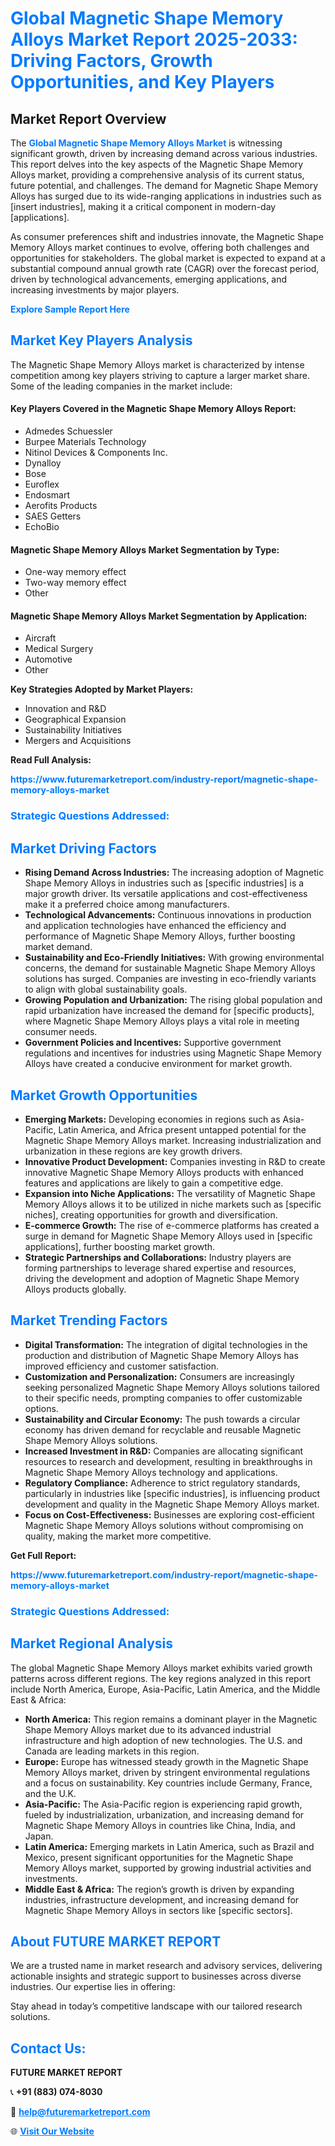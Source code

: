 <h1 style="color: #007BFF;">Global Magnetic Shape Memory Alloys Market Report 2025-2033: Driving Factors, Growth Opportunities, and Key Players</h1>

<section id="overview">
<h2>Market Report Overview</h2>
<p>The <a href="https://www.futuremarketreport.com/industry-report/magnetic-shape-memory-alloys-market" style="color: #007BFF; text-decoration: none;"><strong>Global Magnetic Shape Memory Alloys Market</strong></a> is witnessing significant growth, driven by increasing demand across various industries. This report delves into the key aspects of the Magnetic Shape Memory Alloys market, providing a comprehensive analysis of its current status, future potential, and challenges. The demand for Magnetic Shape Memory Alloys has surged due to its wide-ranging applications in industries such as [insert industries], making it a critical component in modern-day [applications].</p>
<p>As consumer preferences shift and industries innovate, the Magnetic Shape Memory Alloys market continues to evolve, offering both challenges and opportunities for stakeholders. The global market is expected to expand at a substantial compound annual growth rate (CAGR) over the forecast period, driven by technological advancements, emerging applications, and increasing investments by major players.</p>
</section>

<section id="overview">
<p><a href="https://www.futuremarketreport.com/request-sample/reportId=114760" style="color: #007BFF; text-decoration: none;"><strong>Explore Sample Report Here</strong></a></p>
</section>

<section id="key-players">
<h2 style="color: #007BFF;">Market Key Players Analysis</h2>
<p>The Magnetic Shape Memory Alloys market is characterized by intense competition among key players striving to capture a larger market share. Some of the leading companies in the market include:</p>
<h4>Key Players Covered in the Magnetic Shape Memory Alloys Report:</h4>
<ul><li>Admedes Schuessler</li><li>Burpee Materials Technology</li><li>Nitinol Devices &amp; Components Inc.</li><li>Dynalloy</li><li>Bose</li><li>Euroflex</li><li>Endosmart</li><li>Aerofits Products</li><li>SAES Getters</li><li>EchoBio</li></ul>
<h4>Magnetic Shape Memory Alloys Market Segmentation by Type:</h4>
<ul><li>One-way memory effect</li><li>Two-way memory effect</li><li>Other</li></ul>

<h4>Magnetic Shape Memory Alloys Market Segmentation by Application:</h4>
<ul><li>Aircraft</li><li>Medical Surgery</li><li>Automotive</li><li>Other</li></ul>
<p><strong>Key Strategies Adopted by Market Players:</strong></p>
<ul>
<li>Innovation and R&D</li>
<li>Geographical Expansion</li>
<li>Sustainability Initiatives</li>
<li>Mergers and Acquisitions</li>
</ul>
</section>

<section>
<p><strong>Read Full Analysis: </strong></p><a href="https://www.futuremarketreport.com/industry-report/magnetic-shape-memory-alloys-market" style="color: #007BFF; text-decoration: none;"><strong>https://www.futuremarketreport.com/industry-report/magnetic-shape-memory-alloys-market</strong></a>
<h3 style="color: #007BFF;">Strategic Questions Addressed:</h3>
</section>

<section id="driving-factors">
<h2 style="color: #007BFF;">Market Driving Factors</h2>
<ul>
<li><strong>Rising Demand Across Industries:</strong> The increasing adoption of Magnetic Shape Memory Alloys in industries such as [specific industries] is a major growth driver. Its versatile applications and cost-effectiveness make it a preferred choice among manufacturers.</li>
<li><strong>Technological Advancements:</strong> Continuous innovations in production and application technologies have enhanced the efficiency and performance of Magnetic Shape Memory Alloys, further boosting market demand.</li>
<li><strong>Sustainability and Eco-Friendly Initiatives:</strong> With growing environmental concerns, the demand for sustainable Magnetic Shape Memory Alloys solutions has surged. Companies are investing in eco-friendly variants to align with global sustainability goals.</li>
<li><strong>Growing Population and Urbanization:</strong> The rising global population and rapid urbanization have increased the demand for [specific products], where Magnetic Shape Memory Alloys plays a vital role in meeting consumer needs.</li>
<li><strong>Government Policies and Incentives:</strong> Supportive government regulations and incentives for industries using Magnetic Shape Memory Alloys have created a conducive environment for market growth.</li>
</ul>
</section>

<section id="growth-opportunities">
<h2 style="color: #007BFF;">Market Growth Opportunities</h2>
<ul>
<li><strong>Emerging Markets:</strong> Developing economies in regions such as Asia-Pacific, Latin America, and Africa present untapped potential for the Magnetic Shape Memory Alloys market. Increasing industrialization and urbanization in these regions are key growth drivers.</li>
<li><strong>Innovative Product Development:</strong> Companies investing in R&D to create innovative Magnetic Shape Memory Alloys products with enhanced features and applications are likely to gain a competitive edge.</li>
<li><strong>Expansion into Niche Applications:</strong> The versatility of Magnetic Shape Memory Alloys allows it to be utilized in niche markets such as [specific niches], creating opportunities for growth and diversification.</li>
<li><strong>E-commerce Growth:</strong> The rise of e-commerce platforms has created a surge in demand for Magnetic Shape Memory Alloys used in [specific applications], further boosting market growth.</li>
<li><strong>Strategic Partnerships and Collaborations:</strong> Industry players are forming partnerships to leverage shared expertise and resources, driving the development and adoption of Magnetic Shape Memory Alloys products globally.</li>
</ul>
</section>

<section id="trending-factors">
<h2 style="color: #007BFF;">Market Trending Factors</h2>
<ul>
<li><strong>Digital Transformation:</strong> The integration of digital technologies in the production and distribution of Magnetic Shape Memory Alloys has improved efficiency and customer satisfaction.</li>
<li><strong>Customization and Personalization:</strong> Consumers are increasingly seeking personalized Magnetic Shape Memory Alloys solutions tailored to their specific needs, prompting companies to offer customizable options.</li>
<li><strong>Sustainability and Circular Economy:</strong> The push towards a circular economy has driven demand for recyclable and reusable Magnetic Shape Memory Alloys solutions.</li>
<li><strong>Increased Investment in R&D:</strong> Companies are allocating significant resources to research and development, resulting in breakthroughs in Magnetic Shape Memory Alloys technology and applications.</li>
<li><strong>Regulatory Compliance:</strong> Adherence to strict regulatory standards, particularly in industries like [specific industries], is influencing product development and quality in the Magnetic Shape Memory Alloys market.</li>
<li><strong>Focus on Cost-Effectiveness:</strong> Businesses are exploring cost-efficient Magnetic Shape Memory Alloys solutions without compromising on quality, making the market more competitive.</li>
</ul>
</section>

<section>
<p><strong>Get Full Report: </strong></p><a href="https://www.futuremarketreport.com/industry-report/magnetic-shape-memory-alloys-market" style="color: #007BFF; text-decoration: none;"><strong>https://www.futuremarketreport.com/industry-report/magnetic-shape-memory-alloys-market</strong></a>
<h3 style="color: #007BFF;">Strategic Questions Addressed:</h3>
</section>


<section id="regional-analysis">
<h2 style="color: #007BFF;">Market Regional Analysis</h2>
<p>The global Magnetic Shape Memory Alloys market exhibits varied growth patterns across different regions. The key regions analyzed in this report include North America, Europe, Asia-Pacific, Latin America, and the Middle East & Africa:</p>
<ul>
<li><strong>North America:</strong> This region remains a dominant player in the Magnetic Shape Memory Alloys market due to its advanced industrial infrastructure and high adoption of new technologies. The U.S. and Canada are leading markets in this region.</li>
<li><strong>Europe:</strong> Europe has witnessed steady growth in the Magnetic Shape Memory Alloys market, driven by stringent environmental regulations and a focus on sustainability. Key countries include Germany, France, and the U.K.</li>
<li><strong>Asia-Pacific:</strong> The Asia-Pacific region is experiencing rapid growth, fueled by industrialization, urbanization, and increasing demand for Magnetic Shape Memory Alloys in countries like China, India, and Japan.</li>
<li><strong>Latin America:</strong> Emerging markets in Latin America, such as Brazil and Mexico, present significant opportunities for the Magnetic Shape Memory Alloys market, supported by growing industrial activities and investments.</li>
<li><strong>Middle East & Africa:</strong> The region’s growth is driven by expanding industries, infrastructure development, and increasing demand for Magnetic Shape Memory Alloys in sectors like [specific sectors].</li>
</ul>
</section>

<footer>
<h2 style="color: #007BFF;">About FUTURE MARKET REPORT</h2>
<p>We are a trusted name in market research and advisory services, delivering actionable insights and strategic support to businesses across diverse industries. Our expertise lies in offering:</p>

<p>Stay ahead in today’s competitive landscape with our tailored research solutions.</p>

<h2 style="color: #007BFF;">Contact Us:</h2>
<p><strong>FUTURE MARKET REPORT</strong></p>
<p>📞 <strong>+91 (883) 074-8030</strong></p>
<p>📧 <strong><a href="mailto:help@futuremarketreport.com" style="color: #007BFF;">help@futuremarketreport.com</a></strong></p>
<p>🌐 <strong><a href="https://www.futuremarketreport.com/" style="color: #007BFF;">Visit Our Website</a></strong></p>
</footer>